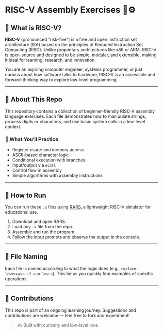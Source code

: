# RISC-V Assembly Exercises 🧠⚙️

## 🧠 What is RISC-V?

**RISC-V** (pronounced "risk-five") is a free and open instruction set architecture (ISA) based on the principles of Reduced Instruction Set Computing (RISC). Unlike proprietary architectures like x86 or ARM, RISC-V is open-source and designed to be simple, modular, and extensible, making it ideal for learning, research, and innovation.

You are an aspiring computer engineer, systems programmer, or just curious about how software talks to hardware, RISC-V is an accessible and forward-thinking way to explore low-level programming.

---

## 🧩 About This Repo

This repository contains a collection of beginner-friendly RISC-V assembly language exercises. Each file demonstrates how to manipulate strings, process digits or characters, and use basic system calls in a low-level context.

### 🧰 What You’ll Practice

- Register usage and memory access
- ASCII-based character logic
- Conditional execution with branches
- Input/output via `ecall`
- Control flow in assembly
- Simple algorithms with assembly instructions

---

## 🚀 How to Run

You can run these `.s` files using [RARS](https://github.com/TheThirdOne/rars), a lightweight RISC-V simulator for educational use.

1. Download and open RARS.
2. Load any `.s` file from the repo.
3. Assemble and run the program.
4. Follow the input prompts and observe the output in the console.

---

## 📁 File Naming

Each file is named according to what the logic does (e.g., `replace-lowercase-if-sum-low.s`). This helps you quickly find examples of specific operations.

---

## 🙌 Contributions

This repo is part of an ongoing learning journey. Suggestions and contributions are welcome — feel free to fork and experiment!

> ✍️ Built with curiosity and low-level love.
